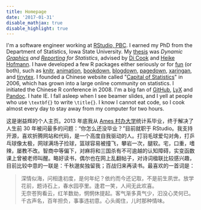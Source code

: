 ```yaml
---
title: Homepage
date: '2017-01-31'
disable_mathjax: true
disable_highlight: true
---
```


I'm a software engineer working at [RStudio, PBC](https://www.rstudio.com).
I earned my PhD from the Department of Statistics, Iowa State University. My
[thesis](http://lib.dr.iastate.edu/etd/13518/) was _Dynamic
[Graphics](http://cranvas.org) and [Reporting](/knitr/) for Statistics_, advised
by [Di Cook](http://www.dicook.org) and
[Heike Hofmann](http://hofmann.public.iastate.edu). I have developed a few
R packages either seriously or for
[fun](https://cran.rstudio.com/package=fun) (or both), such as
[knitr](/knitr/), [animation](/animation/), [bookdown](https://bookdown.org),
[blogdown](https://github.com/rstudio/blogdown), [pagedown](https://github.com/rstudio/pagedown),
[xaringan](https://slides.yihui.org/xaringan/), and [tinytex](/tinytex/). I founded
a Chinese website called "[Capital of Statistics](https://cosx.org)" in 2006,
which has grown into a large online community on statistics. I initiated the Chinese R conference in 2008. I'm a
big fan of [GitHub](https://github.com/yihui), [LyX](http://www.lyx.org) and
[Pandoc](http://pandoc.org). I hate IE. I fall asleep when I
see beamer slides, and I yell at people who use `\textbf{}` to write
`\title{}`. I know I cannot eat code, so I cook almost every day to stay
away from my computer for two hours.

这是谢益辉的个人主页。2013 年底我从 [Ames 村办大学](http://www.iastate.edu)统计系毕业，终于解决了人生前 30 年被问最多的问题：“你怎么还没毕业？”目前就职于 RStudio。我支持开源，喜欢折腾网站和代码，是一个高度自我驱动的人。打羽毛球爱勾对角，打乒乓球像太极，网球满场子捡球，篮球容易被撞飞，攀岩一次，腿软。宅，口重，嗜辣，屡教不改。智商中等偏下，对麻将和三国杀有不可逾越的认知障碍，实变函数课上曾被老师叫醒。略好读书，偶尔也在网上乱翻帖子，对诗词楹联比较感兴趣，目前比较中意的一联是：千秋邈矣独留我；百战归来再读书。最喜欢的一首词是：

> 深情似海，问相逢初度，是何年纪？依约而今还记取，不是前生夙世。放学花前，题诗石上，春水园亭里。逢君一笑，人间无此欢喜。  
> 无奈苍狗看云，红羊数劫，惘惘休提起。客气渐多真气少，汩没心灵何已。千古声名，百年担负，事事违初意。心头阁住，儿时那种情味。
